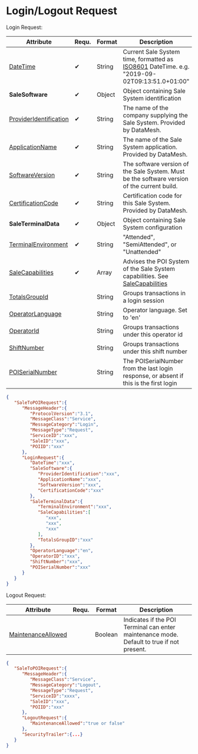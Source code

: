 # Login/Logout Request

Login Request:

| Attribute                                                    | Requ. | Format | Description                                                  |
| ------------------------------------------------------------ | ----- | ------ | ------------------------------------------------------------ |
| [DateTime](https://datameshgroup.github.io/fusion/#data-dictionary-datetime) | ✔     | String | Current Sale System time, formatted as [ISO8601](https://en.wikipedia.org/wiki/ISO_8601) DateTime. e.g. "2019-09-02T09:13:51.0+01:00" |
| **SaleSoftware**                                             | ✔     | Object | Object containing Sale System identification                 |
| [ProviderIdentification](https://datameshgroup.github.io/fusion/#data-dictionary-provideridentification) | ✔     | String | The name of the company supplying the Sale System. Provided by DataMesh. |
| [ApplicationName](https://datameshgroup.github.io/fusion/#data-dictionary-applicationname) | ✔     | String | The name of the Sale System application. Provided by DataMesh. |
| [SoftwareVersion](https://datameshgroup.github.io/fusion/#data-dictionary-softwareversion) | ✔     | String | The software version of the Sale System. Must be the software version of the current build. |
| [CertificationCode](https://datameshgroup.github.io/fusion/#data-dictionary-certificationcode) | ✔     | String | Certification code for this Sale System. Provided by DataMesh. |
| **SaleTerminalData**                                         | ✔     | Object | Object containing Sale System configuration                  |
| [TerminalEnvironment](https://datameshgroup.github.io/fusion/#data-dictionary-terminalenvironment) | ✔     | String | "Attended", "SemiAttended", or "Unattended"                  |
| [SaleCapabilities](https://datameshgroup.github.io/fusion/#data-dictionary-salecapabilities) | ✔     | Array  | Advises the POI System of the Sale System capabilities. See [SaleCapabilities](https://datameshgroup.github.io/fusion/#data-dictionary-salecapabilities) |
| [TotalsGroupId](https://datameshgroup.github.io/fusion/#data-dictionary-totalsgroupid) |       | String | Groups transactions in a login session                       |
| [OperatorLanguage](https://datameshgroup.github.io/fusion/#operatorlanguage) |       | String | Operator language. Set to 'en'                               |
| [OperatorId](https://datameshgroup.github.io/fusion/#data-dictionary-operatorid) |       | String | Groups transactions under this operator id                   |
| [ShiftNumber](https://datameshgroup.github.io/fusion/#data-dictionary-shiftnumber) |       | String | Groups transactions under this shift number                  |
| [POISerialNumber](https://datameshgroup.github.io/fusion/#data-dictionary-poiserialnumber) |       | String | The POISerialNumber from the last login response, or absent if this is the first login |

```json
{
   "SaleToPOIRequest":{
      "MessageHeader":{
         "ProtocolVersion":"3.1",
         "MessageClass":"Service",
         "MessageCategory":"Login",
         "MessageType":"Request",
         "ServiceID":"xxx",
         "SaleID":"xxx",
         "POIID":"xxx"
      },
      "LoginRequest":{
         "DateTime":"xxx",
         "SaleSoftware":{
            "ProviderIdentification":"xxx",
            "ApplicationName":"xxx",
            "SoftwareVersion":"xxx",
            "CertificationCode":"xxx"
         },
         "SaleTerminalData":{
            "TerminalEnvironment":"xxx",
            "SaleCapabilities":[
               "xxx",
               "xxx",
               "xxx"
            ],
            "TotalsGroupID":"xxx"
         },
         "OperatorLanguage":"en",
         "OperatorID":"xxx",
         "ShiftNumber":"xxx",
         "POISerialNumber":"xxx"
      }
   }
}
```

Logout Request:

| Attribute                                                    | Requ. | Format  | Description                                                  |
| ------------------------------------------------------------ | ----- | ------- | ------------------------------------------------------------ |
| [MaintenanceAllowed](https://datameshgroup.github.io/fusion/#data-dictionary-maintenanceallowed) |       | Boolean | Indicates if the POI Terminal can enter maintenance mode. Default to true if not present. |

```json
{
   "SaleToPOIRequest":{
      "MessageHeader":{
         "MessageClass":"Service",
         "MessageCategory":"Logout",
         "MessageType":"Request",
         "ServiceID":"xxxx",
         "SaleID":"xxx",
         "POIID":"xxx"
      },
      "LogoutRequest":{
         "MaintenanceAllowed":"true or false"
      },
      "SecurityTrailer":{...}
   }
}
```

